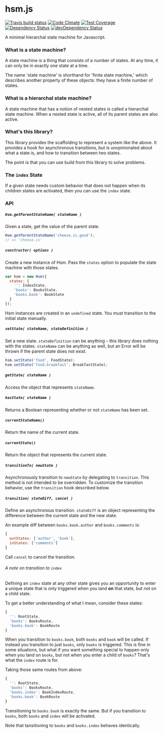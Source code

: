 # hsm.js
[![Travis build status](http://img.shields.io/travis/jmeas/hsm.js.svg?style=flat)](https://travis-ci.org/jmeas/hsm.js)
[![Code Climate](https://codeclimate.com/github/jmeas/hsm.js/badges/gpa.svg)](https://codeclimate.com/github/jmeas/hsm.js)
[![Test Coverage](https://codeclimate.com/github/jmeas/hsm.js/badges/coverage.svg)](https://codeclimate.com/github/jmeas/hsm.js)
[![Dependency Status](https://david-dm.org/jmeas/hsm.js.svg)](https://david-dm.org/jmeas/hsm.js)
[![devDependency Status](https://david-dm.org/jmeas/hsm.js/dev-status.svg)](https://david-dm.org/jmeas/hsm.js#info=devDependencies)

A minimal hierarchal state machine for Javascript.

### What is a state machine?

A state machine is a thing that consists of a number of states. At any time, it can
only be in exactly one state at a time.

The name 'state machine' is shorthand for 'finite state machine,' which describes another
property of these objects: they have a finite number of states.

### What is a hierarchal state machine?

A state machine that has a notion of nested states is called a hierarchal state machine. When
a nested state is active, all of its parent states are also active.

### What's this library?

This library provides the scaffolding to represent a system like the above. It provides
a hook for asynchronous transitions, but is unopinionated about what a state is, and how
to transition between two states.

The point is that you can use build from this library to solve problems.

### The `index` State

If a given state needs custom behavior that does not happen when its children states are
activated, then you can use the `index` state.

### API

##### `Hsm.getParentStateName( stateName )`

Given a state, get the value of the parent state.

```js
Hsm.getParentStateName('cheese.is.good');
// => 'cheese.is'
```

##### `constructor( options )`

Create a new instance of Hsm. Pass the `states` option to populate the state machine with those states.

```js
var hsm = new Hsm({
  states: {
    '': IndexState,
    'books': BooksState,
    'books.book': BookState
  }
});
```

Hsm instances are created in an `undefined` state. You must transition
to the initial state manually.

##### `setState( stateName, stateDefinition )`

Set a new state. `stateDefinition` can be anything – this library
does nothing with the states. `stateName` can be anything as well,
but an Error will be thrown if the parent state does not exist.

```js
hsm.setState('food', FoodState);
hsm.setState('food.breakfast', BreakfastState);
```

##### `getState( stateName )`

Access the object that represents `stateName`.

##### `hasState( stateName )`

Returns a Boolean representing whether or not `stateName` has
been set.

##### `currentStateName()`

Return the name of the current state.

##### `currentState()`

Return the object that represents the current state.

##### `transitionTo( newState )`

Asynchronously transition to `newState` by delegating to `transition`. This
method is not intended to be overridden. To customize the transition behavior,
use the `transition` hook described below.

##### `transition( stateDiff, cancel )`

Define an asynchronous transition. `stateDiff` is an object representing the
difference between the current state and the new state.

An example diff between `books.book.author` and `books.comments` is:

```js
{
  outStates: ['author', 'book'],
  inStates: ['comments']
}
```

Call `cancel` to cancel the transition.

###### A note on transition to `index`

Defining an `index` state at any other state gives you an opportunity
to enter a unique state that is only triggered when you land **on** that state,
but not on a child state.

To get a better understanding of what I mean, consider these states:

```js
{
  '': RootState,
  'books': BooksRoute,
  'books.book': BookRoute
}
```

When you transition to `books.book`, both `books` and `book` will be called. If
instead you transition to just `books`, only `books` is triggered. This is fine
in some situations, but what if you want something special to happen only when you
land on `books`, but not when you enter a child of `books`? That's what the `index`
route is for.

Taking those same routes from above:

```js
{
  '': RootState,
  'books': BooksRoute,
  'books.index': BookIndexRoute,
  'books.book': BookRoute
}
```

Transitioning to `books.book` is exactly the same. But if you transition to `books`,
both `books` and `index` will be activated.

Note that tansitioning to `books` and `books.index` behaves identically.
